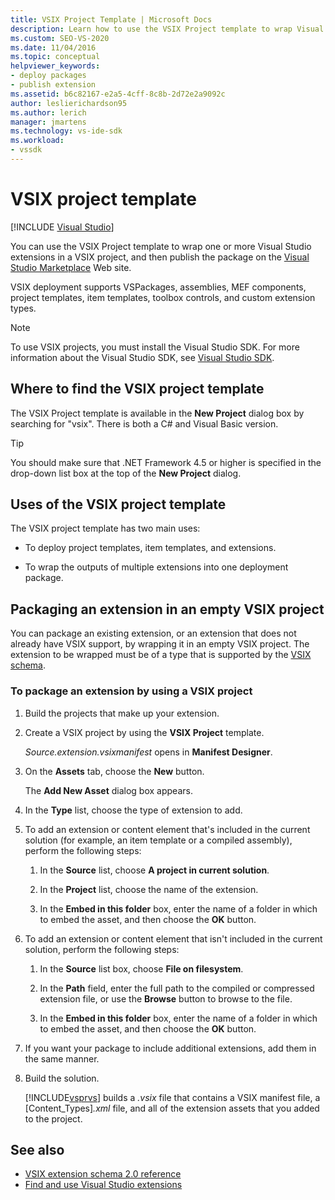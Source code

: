 ```yaml
---
title: VSIX Project Template | Microsoft Docs
description: Learn how to use the VSIX Project template to wrap Visual Studio extensions in a VSIX project, and then publish the package on the Visual Studio Marketplace.
ms.custom: SEO-VS-2020
ms.date: 11/04/2016
ms.topic: conceptual
helpviewer_keywords:
- deploy packages
- publish extension
ms.assetid: b6c82167-e2a5-4cff-8c8b-2d72e2a9092c
author: leslierichardson95
ms.author: lerich
manager: jmartens
ms.technology: vs-ide-sdk
ms.workload:
- vssdk
---
```

# VSIX project template

 [!INCLUDE [Visual Studio](~/includes/applies-to-version/vs-windows-only.md)]

You can use the VSIX Project template to wrap one or more Visual Studio extensions in a VSIX project, and then publish the package on the [Visual Studio Marketplace](https://marketplace.visualstudio.com/) Web site.

 VSIX deployment supports VSPackages, assemblies, MEF components, project templates, item templates, toolbox controls, and custom extension types.

> [!NOTE]
> To use VSIX projects, you must install the Visual Studio SDK. For more information about the Visual Studio SDK, see [Visual Studio SDK](../extensibility/visual-studio-sdk.md).

## Where to find the VSIX project template

The VSIX Project template is available in the **New Project** dialog box by searching for "vsix".  There is both a C# and Visual Basic version.

> [!TIP]
> You should make sure that .NET Framework 4.5 or higher is specified in the drop-down list box at the top of the **New Project** dialog.

## Uses of the VSIX project template

The VSIX project template has two main uses:

- To deploy project templates, item templates, and extensions.

- To wrap the outputs of multiple extensions into one deployment package.

## Packaging an extension in an empty VSIX project

You can package an existing extension, or an extension that does not already have VSIX support, by wrapping it in an empty VSIX project. The extension to be wrapped must be of a type that is supported by the [VSIX schema](../extensibility/vsix-extension-schema-2-0-reference.md).

### To package an extension by using a VSIX project

1. Build the projects that make up your extension.

2. Create a VSIX project by using the **VSIX Project** template.

    *Source.extension.vsixmanifest* opens in **Manifest Designer**.

3. On the **Assets** tab, choose the **New** button.

    The **Add New Asset** dialog box appears.

4. In the **Type** list, choose the type of extension to add.

5. To add an extension or content element that's included in the current solution (for example, an item template or a compiled assembly), perform the following steps:

   1. In the **Source** list, choose **A project in current solution**.

   2. In the **Project** list, choose the name of the extension.

   3. In the **Embed in this folder** box, enter the name of a folder in which to embed the asset, and then choose the **OK** button.

6. To add an extension or content element that isn't included in the current solution, perform the following steps:

   1. In the **Source** list box, choose **File on filesystem**.

   2. In the **Path** field, enter the full path to the compiled or compressed extension file, or use the **Browse** button to browse to the file.

   3. In the **Embed in this folder** box, enter the name of a folder in which to embed the asset, and then choose the **OK** button.

7. If you want your package to include additional extensions, add them in the same manner.

8. Build the solution.

    [!INCLUDE[vsprvs](../code-quality/includes/vsprvs_md.md)] builds a *.vsix* file that contains a VSIX manifest file, a [Content_Types]*.xml* file, and all of the extension assets that you added to the project.

## See also

- [VSIX extension schema 2.0 reference](../extensibility/vsix-extension-schema-2-0-reference.md)
- [Find and use Visual Studio extensions](../ide/finding-and-using-visual-studio-extensions.md)
